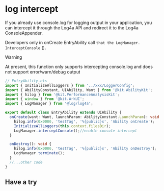 # log intercept <Badge type="tip" text="1.3.3 +" />

If you already use console.log for logging output in your application, you can intercept it through the Log4a API and redirect it to the Log4a ConsoleAppender.

Developers only in onCreate EntryAbility call ` that the LogManager. InterceptConsole ` ().

> [!WARNING]
> At present, this function only supports intercepting console.log and does not support error/warn/debug output

```ts
// EntryAbility.ets
import { InitializeAllLoggers } from '../xxx/LoggerConfig';
import { AbilityConstant, UIAbility, Want } from '@kit.AbilityKit';
import { hilog } from '@kit.PerformanceAnalysisKit';
import { window } from '@kit.ArkUI';
import { LogManager } from '@log/log4a';

export default class EntryAbility extends UIAbility {
  onCreate(want: Want, launchParam: AbilityConstant.LaunchParam): void {
    hilog.info(0x0000, 'testTag', '%{public}s', 'Ability onCreate');
    InitializeAllLoggers(this.context.filesDir);
    LogManager.interceptConsole();//enable console intercept
  }

  onDestroy(): void {
    hilog.info(0x0000, 'testTag', '%{public}s', 'Ability onDestroy');
    LogManager.terminate();
  }
  //...other code
}
```

## Have a try

<script setup>
import {defineAsyncComponent} from 'vue';
import {inBrowser} from 'vitepress';

const DemoEditor = inBrowser ? defineAsyncComponent(()=>import('../components/DemoEditor.vue')):()=>null;
</script>

<DemoEditor code="
LogManager.interceptConsole();
console.log('Hello World!');" />